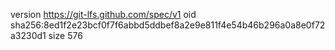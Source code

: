 version https://git-lfs.github.com/spec/v1
oid sha256:8ed1f2e23bcf0f7f6abbd5ddbef8a2e9e811f4e54b46b296a0a8e0f72a3230d1
size 576
